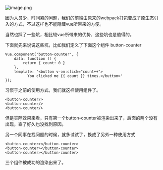 ![image.png](https://upload-images.jianshu.io/upload_images/1261094-79e95d95797cc167.png?imageMogr2/auto-orient/strip%7CimageView2/2/w/1240)


因为人员少，时间紧的问题，我们的前端由原来的webpack打包变成了原生态引入的方式，不过这样也不能隐藏vue所带来的方便。

当然也踩了一些坑，相比较vue所带来的优势，这些坑也是值得的。

下面就先来说说这些坑，比如我们定义了下面这个组件 button-counter

```
Vue.component('button-counter', {   
    data: function () { 
        return { count: 0 } 
    }, 
    template: '<button v-on:click="count++">
          You clicked me {{ count }} times.</button>'
});
```

习惯于之前的使用方式，我们就这样使用组件了。
```
<button-counter/>
<button-counter/>
<button-counter/>
```

但是实际效果来看，只有第一个button-counter被渲染出来了，后面的两个没有出现，查了好久也没找到原因。

另一个同事在找问题的时候，就多试试了，换成了另外一种使用方式

```
<button-counter></button-counter>
<button-counter></button-counter>
<button-counter></button-counter>
```

三个组件被成功的渲染出来了。
